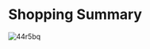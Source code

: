 <h1>Shopping Summary</h1>

![44r5bq](https://user-images.githubusercontent.com/51189721/84369007-43e09780-aba4-11ea-8a0e-20df92d1ec62.gif)
